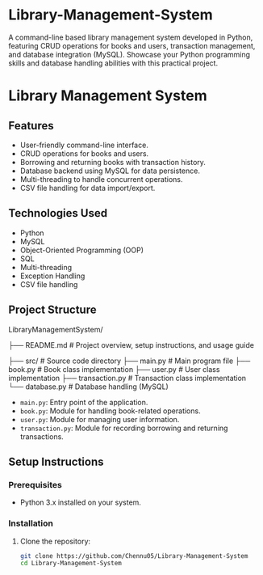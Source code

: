 # Library-Management-System
A command-line based library management system developed in Python, featuring CRUD operations for books and users, transaction management, and database integration (MySQL).  Showcase your Python programming skills and database handling abilities with this practical project.
# Library Management System


## Features

- User-friendly command-line interface.
- CRUD operations for books and users.
- Borrowing and returning books with transaction history.
- Database backend using MySQL for data persistence.
- Multi-threading to handle concurrent operations.
- CSV file handling for data import/export.

## Technologies Used

- Python
- MySQL
- Object-Oriented Programming (OOP)
- SQL
- Multi-threading
- Exception Handling
- CSV file handling

## Project Structure

LibraryManagementSystem/

├── README.md # Project overview, setup instructions, and usage guide

├── src/ # Source code directory
  ├── main.py # Main program file
  ├── book.py # Book class implementation
  ├── user.py # User class implementation
  ├── transaction.py # Transaction class implementation
  └── database.py # Database handling (MySQL)


- `main.py`: Entry point of the application.
- `book.py`: Module for handling book-related operations.
- `user.py`: Module for managing user information.
- `transaction.py`: Module for recording borrowing and returning transactions.

## Setup Instructions

### Prerequisites

- Python 3.x installed on your system.

### Installation

1. Clone the repository:
   ```bash
   git clone https://github.com/Chennu05/Library-Management-System
   cd Library-Management-System



